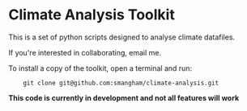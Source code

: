 # Climate Analysis Toolkit

This is a set of python scripts designed to analyse climate datafiles.

If you're interested in collaborating, email me.

To install a copy of the toolkit, open a terminal and run:
```
    git clone git@github.com:smangham/climate-analysis.git
```

**This code is currently in development and not all features will work**

